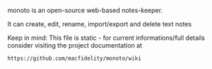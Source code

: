 monoto is an open-source web-based notes-keeper.

It can create, edit, rename, import/export and delete text notes

Keep in mind:
This file is static - for current informations/full details consider visiting the project documentation at

	https://github.com/macfidelity/monoto/wiki
